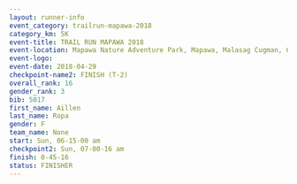 ```yaml
---
layout: runner-info 
event_category: trailrun-mapawa-2018 
category_km: 5K 
event-title: TRAIL RUN MAPAWA 2018 
event-location: Mapawa Nature Adventure Park, Mapawa, Malasag Cugman, Cagayan de Oro Philippines 
event-logo: 
event-date: 2018-04-29 
checkpoint-name2: FINISH (T-2) 
overall_rank: 16
gender_rank: 3
bib: 5017
first_name: Aillen
last_name: Ropa
gender: F
team_name: None
start: Sun, 06-15-00 am
checkpoint2: Sun, 07-00-16 am
finish: 0-45-16
status: FINISHER
---
```

